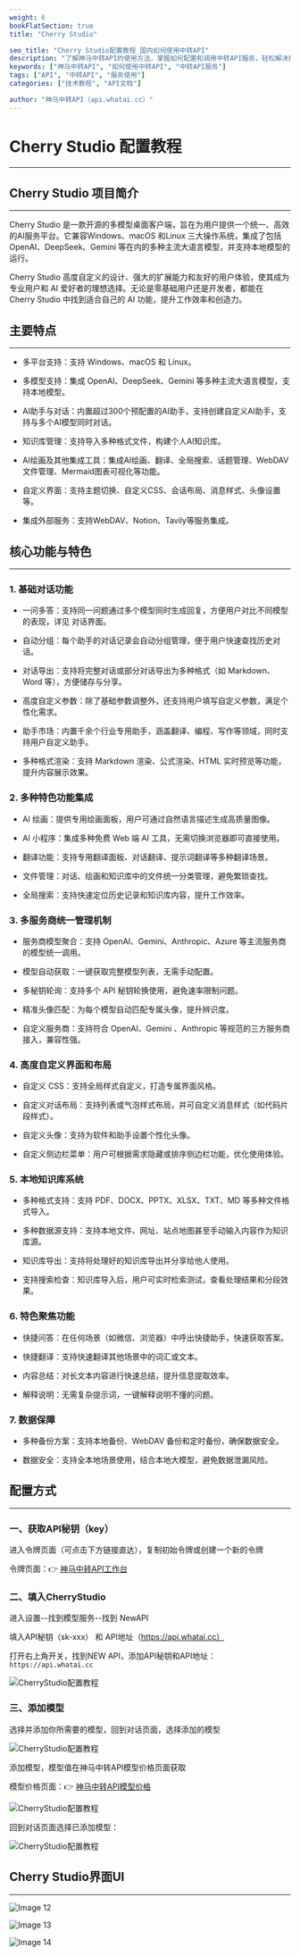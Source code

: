 ```yaml
---
weight: 6
bookFlatSection: true
title: "Cherry Studio"

seo_title: "Cherry Studio配置教程_国内如何使用中转API"
description: "了解神马中转API的使用方法，掌握如何配置和调用中转API服务，轻松解决接口调用难题。"
keywords: ["神马中转API", "如何使用中转API", "中转API服务"]
tags: ["API", "中转API", "服务使用"]
categories: ["技术教程", "API文档"]

author: "神马中转API（api.whatai.cc）"
---
```






# Cherry Studio 配置教程
---

## Cherry Studio 项目简介
---

Cherry Studio 是一款开源的多模型桌面客户端，旨在为用户提供一个统一、高效的AI服务平台。它兼容Windows、macOS 和Linux 三大操作系统，集成了包括OpenAI、DeepSeek、Gemini 等在内的多种主流大语言模型，并支持本地模型的运行。

Cherry Studio 高度自定义的设计、强大的扩展能力和友好的用户体验，使其成为专业用户和 AI 爱好者的理想选择。无论是零基础用户还是开发者，都能在 Cherry Studio 中找到适合自己的 AI 功能，提升工作效率和创造力。

## 主要特点
---

*   多平台支持：支持 Windows、macOS 和 Linux。

*   多模型支持：集成 OpenAI、DeepSeek、Gemini 等多种主流大语言模型，支持本地模型。

*   AI助手与对话：内置超过300个预配置的AI助手，支持创建自定义AI助手，支持与多个AI模型同时对话。

*   知识库管理：支持导入多种格式文件，构建个人AI知识库。

*   AI绘画及其他集成工具：集成AI绘画、翻译、全局搜索、话题管理、WebDAV文件管理、Mermaid图表可视化等功能。

*   自定义界面：支持主题切换、自定义CSS、会话布局、消息样式、头像设置等。

*   集成外部服务：支持WebDAV、Notion、Tavily等服务集成。
## 核心功能与特色
---

### 1. 基础对话功能
*   一问多答：支持同一问题通过多个模型同时生成回复，方便用户对比不同模型的表现，详见 对话界面。

*   自动分组：每个助手的对话记录会自动分组管理，便于用户快速查找历史对话。

*   对话导出：支持将完整对话或部分对话导出为多种格式（如 Markdown、Word 等），方便储存与分享。

*   高度自定义参数：除了基础参数调整外，还支持用户填写自定义参数，满足个性化需求。

*   助手市场：内置千余个行业专用助手，涵盖翻译、编程、写作等领域，同时支持用户自定义助手。

*   多种格式渲染：支持 Markdown 渲染、公式渲染、HTML 实时预览等功能，提升内容展示效果。

### 2. 多种特色功能集成
*   AI 绘画：提供专用绘画面板，用户可通过自然语言描述生成高质量图像。

*   AI 小程序：集成多种免费 Web 端 AI 工具，无需切换浏览器即可直接使用。

*   翻译功能：支持专用翻译面板、对话翻译、提示词翻译等多种翻译场景。

*   文件管理：对话、绘画和知识库中的文件统一分类管理，避免繁琐查找。

*   全局搜索：支持快速定位历史记录和知识库内容，提升工作效率。

### 3. 多服务商统一管理机制
*   服务商模型聚合：支持 OpenAI、Gemini、Anthropic、Azure 等主流服务商的模型统一调用。

*   模型自动获取：一键获取完整模型列表，无需手动配置。

*   多秘钥轮询：支持多个 API 秘钥轮换使用，避免速率限制问题。

*   精准头像匹配：为每个模型自动匹配专属头像，提升辨识度。

*   自定义服务商：支持符合 OpenAI、Gemini 、Anthropic 等规范的三方服务商接入，兼容性强。

### 4. 高度自定义界面和布局
*   自定义 CSS：支持全局样式自定义，打造专属界面风格。

*   自定义对话布局：支持列表或气泡样式布局，并可自定义消息样式（如代码片段样式）。

*   自定义头像：支持为软件和助手设置个性化头像。

*   自定义侧边栏菜单：用户可根据需求隐藏或排序侧边栏功能，优化使用体验。

### 5. 本地知识库系统
*   多种格式支持：支持 PDF、DOCX、PPTX、XLSX、TXT、MD 等多种文件格式导入。

*   多种数据源支持：支持本地文件、网址、站点地图甚至手动输入内容作为知识库源。

*   知识库导出：支持将处理好的知识库导出并分享给他人使用。

*   支持搜索检查：知识库导入后，用户可实时检索测试，查看处理结果和分段效果。

### 6. 特色聚焦功能
*   快捷问答：在任何场景（如微信、浏览器）中呼出快捷助手，快速获取答案。

*   快捷翻译：支持快速翻译其他场景中的词汇或文本。

*   内容总结：对长文本内容进行快速总结，提升信息提取效率。

*   解释说明：无需复杂提示词，一键解释说明不懂的问题。

### 7. 数据保障
*   多种备份方案：支持本地备份、WebDAV 备份和定时备份，确保数据安全。

*   数据安全：支持全本地场景使用，结合本地大模型，避免数据泄漏风险。


## 配置方式
---

### **一、获取API秘钥（key）**

进入令牌页面（可点击下方链接直达），复制初始令牌或创建一个新的令牌

令牌页面：👉 [神马中转API工作台](https://api.whatai.cc/token)

### **二、填入CherryStudio**

进入设置--找到模型服务--找到 NewAPI 

填入API秘钥（sk-xxx） 和 API地址（https://api.whatai.cc）

打开右上角开关，找到NEW API，添加API秘钥和API地址：`https://api.whatai.cc`

![CherryStudio配置教程](https://pic2.imgdd.cc/item/68e3d18a8dc72b176e79f1fc.png)



### **三、添加模型**

选择并添加你所需要的模型，回到对话页面，选择添加的模型


![CherryStudio配置教程](https://pic2.imgdd.cc/item/68e3d2ba8dc72b176e79f24e.png)

添加模型，模型值在神马中转API模型价格页面获取

模型价格页面：👉 [神马中转API模型价格](https://api.whatai.cc/models)

![CherryStudio配置教程](https://pic2.imgdd.cc/item/68e3d2088dc72b176e79f226.png)

回到对话页面选择已添加模型：

![CherryStudio配置教程](https://pic2.imgdd.cc/item/68e3d2578dc72b176e79f238.png)




## Cherry Studio界面UI
---

![Image 12](https://pic2.imgdd.cc/item/68cd177ffcdff654830373f0.png)

![Image 13](https://pic2.imgdd.cc/item/68cd1790fcdff654830374e4.png)

![Image 14](https://pic2.imgdd.cc/item/68cd17a0fcdff654830375ac.png)

